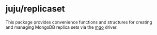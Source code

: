 juju/replicaset
===============

This package provides convenience functions and structures for
creating and managing MongoDB replica sets via the [mgo](http://github.com/juju/mgo/v2) driver.

